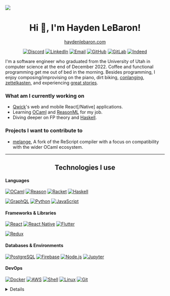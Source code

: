 <a href="https://www.urbandictionary.com/define.php?term=FML" target="_blank"><img src="https://img.shields.io/badge/my%20life-tests%20failed%3A%20314%2C%20passed%3A%2015926%2C%20ignored%3A53-red" /></a>
<h1 align="center">Hi 👋, I'm Hayden LeBaron!</h1>
<p  align="center"><a href="http://haydenlebaron.com">haydenlebaron.com</a></p>
<p align="center">
  <a href="http://discordapp/users/437821301432778752" target="_blank"><img src="https://img.shields.io/badge/Discord-7289DA?style=for-the-badge&logo=discord&logoColor=white" alt="Discord" /></a>
  <a href="https://www.linkedin.com/in/hayden-lebaron-740074163/" target="_blank"><img src="https://img.shields.io/badge/linkedin-%230077B5.svg?style=for-the-badge&logo=linkedin&logoColor=white" alt="LinkedIn" /></a>
  <a href="mailto:me@haydenlebaron.com" target="_blank"><img src="https://img.shields.io/badge/me@haydenlebaron.com-D14836?style=for-the-badge&logo=email&logoColor=white" alt="Email" /></a>
  <a href="https://github.com/HaydenLeBaron" target="_blank"><img src="https://img.shields.io/badge/github-%23121011.svg?style=for-the-badge&logo=github&logoColor=white" alt="GitHub" /></a>
  <a href="https://gitlab.com/HaydenLeBaron" target="_blank"><img src="https://img.shields.io/badge/gitlab-%23181717.svg?style=for-the-badge&logo=gitlab&logoColor=white" alt="GitLab" /></a>
  <a href="https://my.indeed.com/resume?hl=en&co=US&from=gnav-homepage" target="_blank"><img src="https://img.shields.io/badge/indeed-003A9B?style=for-the-badge&logo=indeed&logoColor=white" alt="Indeed" /></a>
  <!--Profiles I have but currently am not emphasizing
  <a href="https://leetcode.com/HaydenTheBaron/" target="_blank"><img src="https://img.shields.io/badge/LeetCode-000000?style=for-the-badge&logo=LeetCode&logoColor=#d16c06" alt="LeetCode" /></a>
  <a href="https://www.quora.com/profile/Hayden-LeBaron-3" target="_blank"><img src="https://img.shields.io/badge/Quora-%23B92B27.svg?style=for-the-badge&logo=Quora&logoColor=white" alt="Quora" /></a>
  <a href="https://stackoverflow.com/users/12750627/hayden-lebaron?tab=profile" target="_blank"><img src="https://img.shields.io/badge/-Stackoverflow-FE7A16?style=for-the-badge&logo=stack-overflow&logoColor=white" alt="stackoverflow" /></a>
  -->
</p>

<p>
I'm a software engineer who graduated from the University of Utah in computer science at the end of December 2022. Coffee and functional programming get me out of bed in the morning. Besides programming, I enjoy composing/improvising on the piano, dirt biking, <a href="https://www.reddit.com/r/conlangs/">conlanging</a>, <a href="https://en.wikipedia.org/wiki/Zettelkasten">zettelkasten</a>, and experiencing <a href="https://en.wikipedia.org/wiki/Attack_on_Titan">great stories</a>.
</p>

<h3>What am I currently working on</h3>

<ul>
  <li><a href="https://qwick.com">Qwick</a>'s web and mobile React[/Native] applications.</li>
  <li>Learning  
  <a href="https://ocaml.org">OCaml<a> and <a href="https://reasonml.github.io">ReasonML<a> for my job.</li>
  <li>Diving deeper on FP theory and <a href="https://haskell.org">Haskell</a>.</li>
</ul>

<h3>Projects I want to contribute to</h3>

<ul>
  <li><a href="https://github.com/melange-re/melange">melange</a>, A fork of the ReScript compiler with a focus on compatibility with the wider OCaml ecosystem.</li>
</ul>

<hr />

<h2 align="center">Technologies I use</h2>

<h4>Languages</h4>
<p>
  <a href="https://ocaml.org" target="_blank"><img src="https://img.shields.io/badge/Ocaml-E69147?style=for-the-badge&logo=ocaml&logoColor=white" alt="OCaml" /><a>
  <a href="https://reasonml.github.io" target="_blank"><img src="https://img.shields.io/badge/Reason-CC5742?style=for-the-badge&logo=reason&logoColor=white" alt="Reason" /><a>
  <a href="https://racket-lang.org" target="_blank"><img src="https://img.shields.io/badge/Racket-922A27?style=for-the-badge&logo=racket&logoColor=white" alt="Racket" /><a>
  <a href="https://www.haskell.org" target="_blank"><img src="https://img.shields.io/badge/Haskell-5e5086?style=for-the-badge&logo=haskell&logoColor=white" alt="Haskell"/><a>
</p>
<p>
  <a href="https://graphql.org" target="_blank"><img src="https://img.shields.io/badge/-GraphQL-E10098?style=for-the-badge&logo=graphql&logoColor=white" alt="GraphQL" /><a>
  <a href="https://www.python.org" target="_blank"><img src="https://img.shields.io/badge/Python-3776AB?style=for-the-badge&logo=python&logoColor=white" alt="Python" /><a>
  <a href="https://en.wikipedia.org/wiki/JavaScript" target="_blank"><img src="https://img.shields.io/badge/javascript-%23323330.svg?style=for-the-badge&logo=javascript&logoColor=%23F7DF1E" alt="JavaScript" /><a>

</p>

<h4>Frameworks & Libraries</h4>
<p>
  <a href="https://reactjs.org" target="_blank"><img src="https://img.shields.io/badge/React-20232A?style=for-the-badge&logo=react&logoColor=61DAFB" alt="React" /><a>
  <a href="https://reactnative.dev" target="_blank"><img src="https://img.shields.io/badge/React_Native-20232A?style=for-the-badge&logo=react&logoColor=61DAFB" alt="React Native" /><a>
  <a href="https://flutter.dev" target="_blank"><img src="https://img.shields.io/badge/Flutter-02569B?style=for-the-badge&logo=flutter&logoColor=white" alt="Flutter" /> <a>
</p>
<p>
  <a href="https://redux.js.org" target="_blank"><img src="https://img.shields.io/badge/Redux-593D88?style=for-the-badge&logo=redux&logoColor=white" alt="Redux" /><a>
</p>

<h4>Databases & Environments</h4>
<p>
  <a href="http://www.postgresql.org" target="_blank"><img src="https://img.shields.io/badge/PostgreSQL-316192?style=for-the-badge&logo=postgresql&logoColor=white" alt="PostgreSQL" /><a>
  <a href="https://firebase.google.com" target="_blank"><img src="https://img.shields.io/badge/firebase-%23039BE5.svg?style=for-the-badge&logo=firebase" alt="Firebase" /><a>
  <a href="https://nodejs.org/en/" target="_blank"><img src="https://img.shields.io/badge/Node.js-43853D?style=for-the-badge&logo=node.js&logoColor=white" alt="Node.js" /><a>
  <a href="https://jupyter.org" target="_blank"><img src="https://img.shields.io/badge/jupyter-E37D3D.svg?style=for-the-badge&logo=jupyter&logoColor=white" alt="Jupyter" /><a>
<!--Skills I plan to acquire:
  <img src="https://www.graphile.org/postgraphile/" alt="PostGraphile" />
-->
</p>

<h4>DevOps</h4>
<p>
  <a href="https://www.docker.com" target="_blank"><img src="https://img.shields.io/badge/Docker-2CA5E0?style=for-the-badge&logo=docker&logoColor=white" alt="Docker" /><a>
  <a href="https://aws.amazon.com" target="_blank"><img src="https://img.shields.io/badge/Amazon_AWS-232F3E?style=for-the-badge&logo=amazon-aws&logoColor=white" alt="AWS" /><a>
  <a href="https://www.gnu.org/software/bash/" target="_blank"><img src="https://img.shields.io/badge/Shell_Script-121011?style=for-the-badge&logo=gnu-bash&logoColor=white" alt="Shell" /><a>
  <a href="https://github.com/torvalds/linux" target="_blank"><img src="https://img.shields.io/badge/Linux-FCC624?style=for-the-badge&logo=linux&logoColor=black" alt="Linux" /><a>
  <a href="https://git-scm.com" target="_blank"><img src="https://img.shields.io/badge/Git-F05032?style=for-the-badge&logo=git&logoColor=white" alt="Git" /><a>
</p>


<details>
  <summary>More</summary>

<p>
    <a href="https://github.com/HaydenLeBaron?tab=repositories" target="_blank"><img src="https://github-profile-summary-cards.vercel.app/api/cards/profile-details?username=HaydenLeBaron&theme=github_dark" alt="Resume" /><a>
    <a href="https://github.com/HaydenLeBaron?tab=repositories" target="_blank"><img src="https://github-profile-summary-cards.vercel.app/api/cards/repos-per-language?username=HaydenLeBaron&theme=github_dark" alt="Top languages" /><a>
    <img src="https://github-profile-summary-cards.vercel.app/api/cards/stats?username=HaydenLeBaron&theme=github_dark" alt="Stats" />
</p>

<hr />

<h2 align="center">Other technologies</h2>

<h4>Have used, but not currently using</h4>
<p>
  <a href="https://en.wikipedia.org/wiki/C%2B%2B" target="_blank"><img src="https://img.shields.io/badge/c++-%2300599C.svg?style=for-the-badge&logo=c%2B%2B&logoColor=white" alt="C++"/><a>
  <a href="https://gcc.gnu.org/c99status.html" target="_blank"><img src="https://img.shields.io/badge/c-%2300599C.svg?style=for-the-badge&logo=c&logoColor=white" alt="C" /><a>
  <a href="https://docs.microsoft.com/en-us/dotnet/csharp/" target="_blank"><img src="https://img.shields.io/badge/c%23-%23239120.svg?style=for-the-badge&logo=c-sharp&logoColor=white" alt="C#" /><a>
  <a href="https://dart.dev" target="_blank"><img src="https://img.shields.io/badge/dart-%230175C2.svg?style=for-the-badge&logo=dart&logoColor=white" alt="Dart"/><a>
  <a href="https://docs.oracle.com/javase/8/docs/technotes/guides/language/index.html" target="_blank"><img src="https://img.shields.io/badge/java-%23ED8B00.svg?style=for-the-badge&logo=java&logoColor=white" alt="Java"/><a>
  <a href="https://numpy.org" target="_blank"><img src="https://img.shields.io/badge/numpy-%23013243.svg?style=for-the-badge&logo=numpy&logoColor=white" alt="NumPy" /><a>
  <a href="https://pandas.pydata.org" target="_blank"><img src="https://img.shields.io/badge/pandas-%23150458.svg?style=for-the-badge&logo=pandas&logoColor=white" alt="Pandas" /><a>
  <a href="https://www.cypress.io" target="_blank"><img src="https://img.shields.io/badge/-cypress-%23E5E5E5?style=for-the-badge&logo=cypress&logoColor=058a5e" alt="Cypress"/></a>
  <a href="https://www.ros.org" target="_blank"><img src="https://img.shields.io/badge/ros-%230A0FF9.svg?style=for-the-badge&logo=ros&logoColor=white" alt="ROS"/></a>
<p>

<h4>Plan to learn in the not-too-distant-future</h4>
<p>
  <a href="https://docs.soliditylang.org/en/v0.8.12/" target="_blank"><img src="https://img.shields.io/badge/Solidity-%23363636.svg?style=for-the-badge&logo=solidity&logoColor=white" alt="Solidity" /><a>
  <a href="https://developers.cardano.org/docs/smart-contracts/plutus/" target="_blank"><img src="https://img.shields.io/badge/Plutus-1B317A?style=for-the-badge&logo=Plutus&logoColor=white" alt="Plutus" /><a>
  <a href="https://kubernetes.io" target="_blank"><img src="https://img.shields.io/badge/kubernetes-%23326ce5.svg?style=for-the-badge&logo=kubernetes&logoColor=white" alt="Kubernetes" /></a>
</p>

<hr />

<h2 align="center">Soft Skills</h2>

<h4>Favorite Flavor of Ice Cream</h4>
  <a href="https://en.wikipedia.org/wiki/Cookies_and_cream" target="_blank"><img src="https://img.shields.io/badge/Cookies_and_Cream-FFFFFF?logo=ice-cream&logoColor=black&style=for-the-badge" alt="Cookies & Cream" /><a>

    <h4>Fite me</h4>
<p>
<a href="https://github.com/hlissner/doom-emacs" target="_blank"><img src="https://img.shields.io/badge/Emacs-7F5AB6?logo=gnu-emacs&logoColor=white&style=for-the-badge" alt="Emacs" /><a> <b>></b>
<a href="https://www.vim.org" target="_blank"><img src="https://img.shields.io/badge/VIM-%2311AB00.svg?style=for-the-badge&logo=vim&logoColor=white" alt="Vim" /><a>
</p>
  
</details>

<!--
<a href="https://bitcoin.org/en/" target="_blank"><img src="https://img.shields.io/badge/Bitcoin-000?style=for-the-badge&logo=bitcoin&logoColor=white" alt="Bitcoin" /><a>
<a href="https://ethereum.org/en/" target="_blank"><img src="https://img.shields.io/badge/Ethereum-3C3C3D?style=for-the-badge&logo=Ethereum&logoColor=white" alt="Ethereum" /><a>
<a href="https://cardano.org" target="_blank"><img src="https://img.shields.io/badge/Cardano-1B317A?style=for-the-badge&logo=Cardano&logoColor=white" alt="Cardano" /><a>
-->

